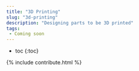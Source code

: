 ```yaml
---
title: "3D Printing"
slug: "3d-printing"
description: "Designing parts to be 3D printed"
tags:
 - Coming soon
---
```


* toc
{:toc}

{% include contribute.html %}
